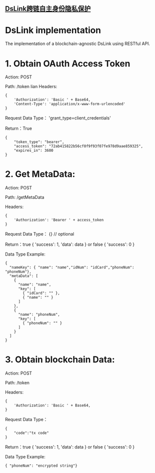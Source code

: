## [DsLink跨链自主身份隐私保护](http://www.dslink.net/)
# DsLink implementation

The implementation of a blockchain-agnostic DsLink using RESTful API.

# 1. Obtain OAuth Access Token

Action: POST 

Path: /token
lian
Headers:

    {
        'Authorization': 'Basic ' + Base64,    
        'Content-Type': 'application/x-www-form-urlencoded'   
    }
    
Request Data Type：
     'grant_type=client_credentials' 
     
Return：True

    {
	    "token_type": "bearer",      
	    "access_token": "72ab415822b56cf0f9f93f07fe978d9aae859325",     
	    "expires_in": 3600          
    }
    
 # 2. Get MetaData:
 
Action: POST 

Path: /getMetaData

Headers:

    {
        'Authorization': 'Bearer ' + access_token    
    }
    
Request Data Type：
     {} // optional  
     
Return：true { 'success': 1, 'data': data }  or  false { 'success': 0 }

Data Type Example:

    {
      "nameKey": { "name": "name","idNum": "idCard","phoneNum": "phoneNum"}, 
      "metaData": [
        {
          "name": "name",
          "key": [
            { "idCard": "" },
            { "name": "" }
          ]
        },
        {
          "name": "phoneNum",
          "key": [ 
            { "phoneNum": "" }
          ]
        }
      ]
    }
    
# 3. Obtain blockchain Data:
 
Action: POST 

Path: /token

Headers:

    {
        'Authorization': 'Basic ' + Base64,    
    }
    
Request Data Type：

    {
        "code":"tx code"         
    } 
    
Return：true { 'success': 1, 'data': data }  or  false { 'success': 0 }

Data Type Example:

    { "phoneNum": "encrypted string"}
    
